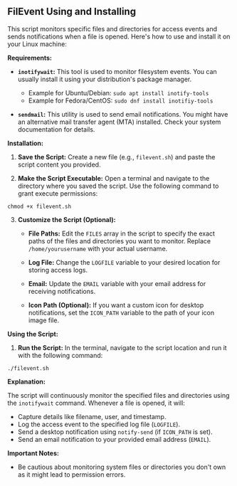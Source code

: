 ## FilEvent Using and Installing 

This script monitors specific files and directories for access events and sends notifications when a file is opened. Here's how to use and install it on your Linux machine:

**Requirements:**

* **`inotifywait`:** This tool is used to monitor filesystem events. You can usually install it using your distribution's package manager. 
    * Example for Ubuntu/Debian: `sudo apt install inotify-tools`
    * Example for Fedora/CentOS: `sudo dnf install inotifiy-tools`

* **`sendmail`:** This utility is used to send email notifications.  You might have an alternative mail transfer agent (MTA) installed. Check your system documentation for details.

**Installation:**

1. **Save the Script:** Create a new file (e.g., `filevent.sh`) and paste the script content you provided. 

2. **Make the Script Executable:** Open a terminal and navigate to the directory where you saved the script. Use the following command to grant execute permissions:

```
chmod +x filevent.sh
```

3. **Customize the Script (Optional):**

   - **File Paths:** Edit the `FILES` array in the script to specify the exact paths of the files and directories you want to monitor. Replace `/home/yourusername` with your actual username.

   - **Log File:** Change the `LOGFILE` variable to your desired location for storing access logs.

   - **Email:** Update the `EMAIL` variable with your email address for receiving notifications.

   - **Icon Path (Optional):** If you want a custom icon for desktop notifications, set the `ICON_PATH` variable to the path of your icon image file. 

**Using the Script:**

1. **Run the Script:** In the terminal, navigate to the script location and run it with the following command:

```
./filevent.sh
```

**Explanation:**

The script will continuously monitor the specified files and directories using the `inotifywait` command. Whenever a file is opened, it will:

  - Capture details like filename, user, and timestamp.
  - Log the access event to the specified log file (`LOGFILE`).
  - Send a desktop notification using `notify-send` (if `ICON_PATH` is set).
  - Send an email notification to your provided email address (`EMAIL`).

**Important Notes:**

* Be cautious about monitoring system files or directories you don't own as it might lead to permission errors.


